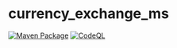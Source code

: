 # currency_exchange_ms

[![Maven Package](https://github.com/souradeep07/currency_exchange_ms/actions/workflows/maven-publish.yml/badge.svg)](https://github.com/souradeep07/currency_exchange_ms/actions/workflows/maven-publish.yml)
[![CodeQL](https://github.com/souradeep07/currency_exchange_ms/actions/workflows/codeql.yml/badge.svg)](https://github.com/souradeep07/currency_exchange_ms/actions/workflows/codeql.yml)
